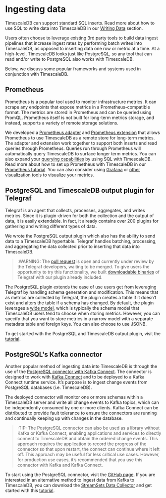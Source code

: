 # Ingesting data

TimescaleDB can support standard SQL inserts. Read more about how to use
SQL to write data into TimescaleDB in our [Writing Data][writing-data] section.

Users often choose to leverage existing 3rd party tools to build data ingest pipelines
that increase ingest rates by performing batch writes into TimescaleDB, as opposed
to inserting data one row or metric at a time. At a high-level, TimescaleDB looks just
like PostgreSQL, so any tool that can read and/or write to PostgreSQL also works with
TimescaleDB.

Below, we discuss some popular frameworks and systems used in conjunction with TimescaleDB.

## Prometheus [](prometheus)

Prometheus is a popular tool used to monitor infrastructure metrics. It can scrape
any endpoints that expose metrics in a Prometheus-compatible format. The metrics are
stored in Prometheus and can be queried using PromQL. Prometheus itself is not built for
long-term metrics storage, and instead, supports a variety of remote storage
solutions.

We developed a [Prometheus adapter][prometheus-adapter] and [Prometheus extension][pg-prometheus]
that allows Prometheus to use TimescaleDB as a remote store for long-term metrics. The adapter and
extension work together to support both inserts and read queries through Prometheus. Queries
run through Prometheus will automatically query TimescaleDB to surface longer term
metrics. You can also expand your [querying capabilities][SQL-monitoring] by using SQL with
TimescaleDB. Read more about how to set up Prometheus with TimescaleDB in our
[Prometheus tutorial][prometheus-tutorial]. You can also consider using [Grafana][grafana]
or [other visualization tools][other-viz-tools] to visualize your metrics.

## PostgreSQL and TimescaleDB output plugin for Telegraf [](postgresql-and-timescaledb-output-plugin-for-telegraf)

Telegraf is an agent that collects, processes, aggregates, and writes metrics. Since it is plugin-driven for both the 
collection and the output of data, it is easily extendable. In fact, it already contains over 200 plugins for gathering and
writing different types of data. 

We wrote the PostgreSQL output plugin which also has the ability to send data to a TimescaleDB hypertable. Telegraf handles 
batching, processing, and aggregating the data collected prior to inserting that data into TimescaleDB.

<!-- -->
>:WARNING: The [pull request][pull-request] is open and currently under review by the Telegraf developers, waiting to be 
merged. To give users the opportunity to try this functionality, we built [downloadable binaries][downloadable-binaries] of
Telegraf with our plugin already included. 

The PostgreSQL plugin extends the ease of use users get from leveraging Telegraf by handling schema generation and
modification. This means that as metrics are collected by Telegraf, the plugin creates a table if it doesn’t exist and alters
the table if a schema has changed. By default, the plugin leverages a [wide model][wide-model], which is typically the schema
model that TimescaleDB users tend to choose when storing metrics. However, you can specify that you want to store metrics in a
narrow model with a separate metadata table and foreign keys. You can also choose to use JSONB.

To get started with the PostgreSQL and TimescaleDB output plugin, visit the [tutorial][telegraf-tutorial]. 

## PostgreSQL's Kafka connector [](postgresqls-kafka-connector)

Another popular method of ingesting data into TimescaleDB is through the use of the [PostgreSQL connector with Kafka Connect][postgresql-connector-with-kafka-connect]. The connector is designed to work with [Kafka Connect][kafka-connect] and to be deployed to a Kafka Connect runtime service. It’s purpose is to ingest change events from PostgreSQL databases (i.e. TimescaleDB).

The deployed connector will monitor one or more schemas within a TimescaleDB server and write all change events to Kafka topics, which can be independently consumed by one or more clients. Kafka Connect can be distributed to provide fault tolerance to ensure the connectors are running and continually keeping up with changes in the database.

>:TIP: The PostgreSQL connector can also be used as a library without Kafka or Kafka Connect, enabling applications and services to directly connect to TimescaleDB and obtain the ordered change events. This approach requires the application to record the progress of the connector so that upon restart, the connect can continue where it left off. This approach may be useful for less critical use cases. However, for production use cases, it’s recommended that you use this connector with Kafka and Kafka Connect.

To start using the PostgreSQL connector, visit the [GitHub page][github-debezium]. If you are interested in an alternative method to ingest data from Kafka to TimescaleDB, you can download the [StreamSets Data Collector][streamsets-data-collector] and get started with this [tutorial][tutorial-streamsets].  


[writing-data]: /using-timescaledb/writing-data
[prometheus-tutorial]: /tutorials/prometheus-adapter
[grafana]: /using-timescaledb/visualizing-data/grafana
[SQL-monitoring]: https://blog.timescale.com/sql-nosql-data-storage-for-prometheus-devops-monitoring-postgresql-timescaledb-time-series-3cde27fd1e07
[prometheus-adapter]: https://github.com/timescale/prometheus-postgresql-adapter
[pg-prometheus]: https://github.com/timescale/pg_prometheus
[other-viz-tools]: /using-timescaledb/visualizing-data/other-viz-tools
[pull-request]: https://github.com/influxdata/telegraf/pull/3428
[downloadable-binaries]: https://docs.timescale.com/tutorials/telegraf-output-plugin#telegraf-installation
[wide-model]: https://docs.timescale.com/introduction/data-model
[telegraf-tutorial]: https://docs.timescale.com/tutorials/telegraf-output-plugin
[postgresql-connector-with-kafka-connect]: https://github.com/debezium/debezium/tree/master/debezium-connector-postgres
[kafka-connect]: http://kafka.apache.org/documentation.html#connect
[github-debezium]: https://github.com/debezium/debezium/tree/master/debezium-connector-postgres
[streamsets-data-collector]: https://streamsets.com/opensource
[tutorial-streamsets]: https://streamsets.com/blog/ingesting-data-apache-kafka-timescaledb/
